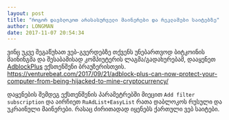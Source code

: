 ```yaml
---
layout: post
title: "როგორ დავბლოკოთ არასასურველი მაინერები და რეკლამები საიტებზე"
author: LONGMAN
date: 2017-11-07 20:54:34
---
```

ვინც უკვე შეგაწუხათ ვებ-გვერდებზე თქვენს უნებართვოდ ბიტკოინის მაინინგმა და 
შესაბამისად კომპიუტერის ლაგმა/გადახურებამ, დააყენეთ [AdblockPlus](https://adblockplus.org/) ექსთენშენი 
ბრაუზერისთვის.
https://venturebeat.com/2017/09/21/adblock-plus-can-now-protect-your-computer-from-being-hijacked-to-mine-cryptocurrency/

დაყენების შემდეგ ექსთენშენის პარამეტრებში მიეცით `Add filter subscription` და აირჩიეთ `RuAdList+EasyList` 
რათა დაბლოკოს რუსული და უკრაინული მაინერები. რასაც ძირითადად იყენებს ქართული ვებ საიტები.
